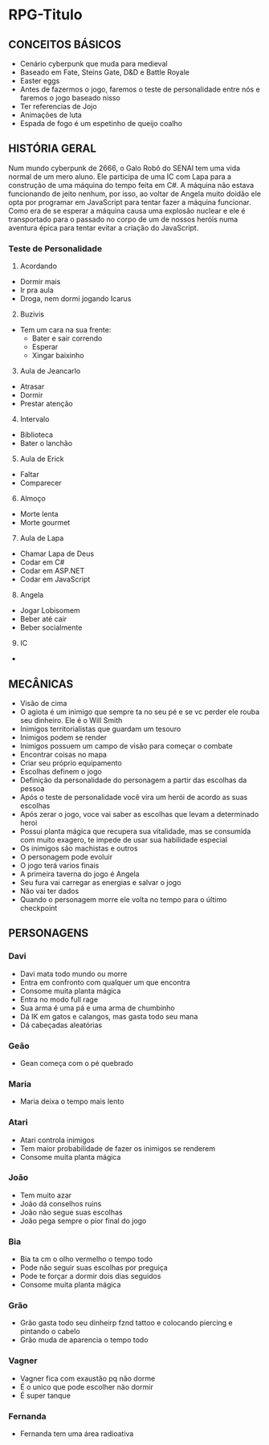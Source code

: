 # RPG-Titulo

## CONCEITOS BÁSICOS

* Cenário cyberpunk que muda para medieval
* Baseado em Fate, Steins Gate, D&D e Battle Royale
* Easter eggs
* Antes de fazermos o jogo, faremos o teste de personalidade entre nós e faremos o jogo baseado nisso
* Ter referencias de Jojo
* Animações de luta
* Espada de fogo é um espetinho de queijo coalho

## HISTÓRIA GERAL

Num mundo cyberpunk de 2666, o Galo Robô do SENAI tem uma vida normal de um mero aluno. Ele participa de uma IC com Lapa para a construção de uma máquina do tempo feita em C#. A máquina não estava funcionando de jeito nenhum, por isso, ao voltar de Angela muito doidão ele opta por programar em JavaScript para tentar fazer a máquina funcionar. Como era de se esperar a máquina causa uma explosão nuclear e ele é transportado para o passado no corpo de um de nossos heróis numa aventura épica para tentar evitar a criação do JavaScript.

### Teste de Personalidade

1. Acordando
  * Dormir mais
  * Ir pra aula
  * Droga, nem dormi jogando Icarus
2. Buzivis
  * Tem um cara na sua frente:
    * Bater e sair correndo
    * Esperar
    * Xingar baixinho
3. Aula de Jeancarlo
  * Atrasar
  * Dormir
  * Prestar atenção
4. Intervalo
  * Biblioteca
  * Bater o lanchão
5. Aula de Erick
  * Faltar
  * Comparecer
6. Almoço
  * Morte lenta
  * Morte gourmet
7. Aula de Lapa
  * Chamar Lapa de Deus
  * Codar em C#
  * Codar em ASP.NET
  * Codar em JavaScript
8. Angela
  * Jogar Lobisomem
  * Beber até cair
  * Beber socialmente
9. IC
  * 
 

## MECÂNICAS

* Visão de cima
* O agiota é um inimigo que sempre ta no seu pé e se vc perder ele rouba seu dinheiro. Ele é o Will Smith
* Inimigos territorialistas que guardam um tesouro
* Inimigos podem se render
* Inimigos possuem um campo de visão para começar o combate
* Encontrar coisas no mapa
* Criar seu próprio equipamento
* Escolhas definem o jogo
* Definição da personalidade do personagem a partir das escolhas da pessoa
* Após o teste de personalidade você vira um herói de acordo as suas escolhas
* Após zerar o jogo, voce vai saber as escolhas que levam a determinado heroi
* Possui planta mágica que recupera sua vitalidade, mas se consumida com muito exagero, te impede de usar sua habilidade especial
* Os inimigos são machistas e outros
* O personagem pode evoluir
* O jogo terá varios finais
* A primeira taverna do jogo é Angela
* Seu fura vai carregar as energias e salvar o jogo
* Não vai ter dados
* Quando o personagem morre ele volta no tempo para o último checkpoint

## PERSONAGENS

### Davi
* Davi mata todo mundo ou morre
* Entra em confronto com qualquer um que encontra
* Consome muita planta mágica
* Entra no modo full rage
* Sua arma é uma pá e uma arma de chumbinho
* Dá IK em gatos e calangos, mas gasta todo seu mana
* Dá cabeçadas aleatórias

### Geão
* Gean começa com o pé quebrado

### Maria
* Maria deixa o tempo mais lento

### Atari
* Atari controla inimigos
* Tem maior probabilidade de fazer os inimigos se renderem
* Consome muita planta mágica

### João
* Tem muito azar
* João dá conselhos ruins
* João não segue suas escolhas
* João pega sempre o pior final do jogo

### Bia
* Bia ta cm o olho vermelho o tempo todo
* Pode não seguir suas escolhas por preguiça
* Pode te forçar a dormir dois dias seguidos
* Consome muita planta mágica

### Grão
* Grão gasta todo seu dinheirp fznd tattoo e colocando piercing e pintando o cabelo
* Grão muda de aparencia o tempo todo

### Vagner
* Vagner fica com exaustão pq não dorme
* É o unico que pode escolher não dormir
* É super tanque

### Fernanda 
* Fernanda tem uma área radioativa
